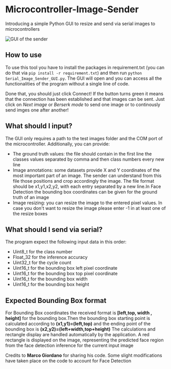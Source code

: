 # Microcontroller-Image-Sender
Introducing a simple Python GUI to resize and send via serial images to microcontrollers

![GUI of the sender](/asset/screenshot_main.jpg)

## How to use
To use this tool you have to install the packages in requirement.txt (you can do that via `pip install -r requirement.txt`) and then run `python Serial_Image_Sender_GUI.py`. The GUI will open and you can access all the functionalities of the program without a single line of code.

Done that, you should just click Connect! If the button turns green it means that the connection has been established and that images can be sent. Just click on _Next image_ or _Berserk mode_ to send one image or to continously send imges one after another!

## What should I input?

The GUI only requires a path to the test images folder and the COM port of the microcontroller.
Additionally, you can provide:
* The ground truth values: the file should contain in the first line the classes values separated by comma and then class numbers every new line
* Image annotations: some datasets provide X and Y coordinates of the most important part of an image. The sender can understand from this file those positions and crop accordingly the image. The file format should be x1,y1,x2,y2, with each entry separated by a new line.In Face Detection the bounding box coordinates can be given for the ground truth of an image
* Image resizing: you can resize the image to the entered pixel values. In case you don't want to resize the image please enter -1 in at least one of the resize boxes

## What should I send via serial?

The program expect the following input data in this order:
* Uint8_t for the class number
* Float_32 for the inference accuracy
* Uint32_t for the cycle count
* Uint16_t for the bounding box left pixel coordinate
* Uint16_t for the bounding box top pixel coordinate
* Uint16_t for the bounding box width
* Uint16_t for the bounding box height

## Expected Bounding Box format 
For Bounding Box coordinates the received format is 
**[left,top, width , height]** for the bounding box.Then the bounding box starting point is calculated according to 
**(x1,y1)=(left,top)** and the ending point of the bounding box is 
**(x2,y2)=(left+width,top+height)** 
The calculations and rectangle display are handled automatically by the application. A red rectangle is displayed on the image, representing the predicted face region from the face detection inference for the current input image



Credits to  **Marco Giordano** for sharing his code. Some slight modifications have taken place on the code to account for Face Detection

